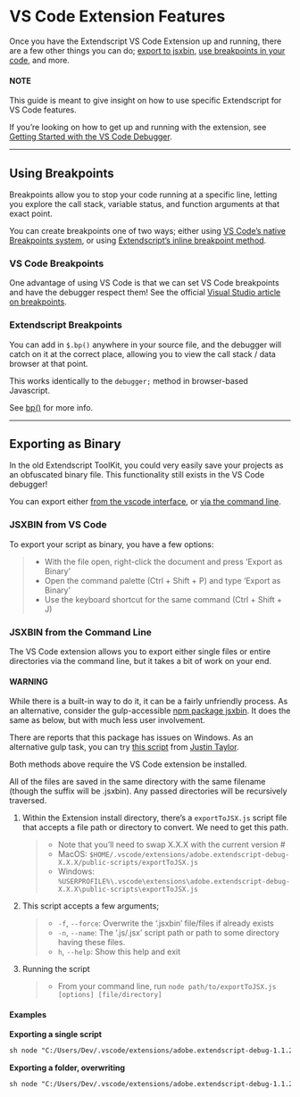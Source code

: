 <a id="vscode-extension-features"></a>

# VS Code Extension Features

Once you have the Extendscript VS Code Extension up and running, there are a few other things you can do; [export to jsxbin](#exporting-as-binary), [use breakpoints in your code](#using-breakpoint), and more.

#### NOTE
This guide is meant to give insight on how to use specific Extendscript for VS Code features.

If you’re looking on how to get up and running with the extension, see [Getting Started with the VS Code Debugger](getting-started-with-vscode-debugger.md#getting-started-with-vscode-debugger).

---

<a id="using-breakpoint"></a>

## Using Breakpoints

Breakpoints allow you to stop your code running at a specific line, letting you explore the call stack, variable status, and function arguments at that exact point.

You can create breakpoints one of two ways; either using [VS Code’s native Breakpoints system](#vs-code-breakpoints), or using [Extendscript’s inline breakpoint method](#extendscript-breakpoints).

<a id="vs-code-breakpoints"></a>

### VS Code Breakpoints

One advantage of using VS Code is that we can set VS Code breakpoints and have the debugger respect them! See the official [Visual Studio article on breakpoints](https://code.visualstudio.com/docs/editor/debugging#_breakpoints).

<a id="extendscript-breakpoints"></a>

### Extendscript Breakpoints

You can add in `$.bp()` anywhere in your source file, and the debugger will catch on it at the correct place, allowing you to view the call stack / data browser at that point.

This works identically to the `debugger;` method in browser-based Javascript.

See [bp()](../extendscript-tools-features/dollar-object.md#dollar-bp) for more info.

---

<a id="exporting-as-binary"></a>

## Exporting as Binary

In the old Extendscript ToolKit, you could very easily save your projects as an obfuscated binary file. This functionality still exists in the VS Code debugger!

You can export either [from the vscode interface](#jsxbin-from-vs-code), or [via the command line](#jsxbin-from-the-command-line).

<a id="jsxbin-from-vs-code"></a>

### JSXBIN from VS Code

To export your script as binary, you have a few options:

> - With the file open, right-click the document and press ‘Export as Binary’
> - Open the command palette (Ctrl + Shift + P) and type ‘Export as Binary’
> - Use the keyboard shortcut for the same command (Ctrl + Shift + J)

<a id="jsxbin-from-the-command-line"></a>

### JSXBIN from the Command Line

The VS Code extension allows you to export either single files or entire directories via the command line, but it takes a bit of work on your end.

#### WARNING
While there is a built-in way to do it, it can be a fairly unfriendly process. As an alternative, consider the gulp-accessible [npm package jsxbin](https://www.npmjs.com/package/jsxbin). It does the same as below, but with much less user involvement.

There are reports that this package has issues on Windows. As an alternative gulp task, you can try [this script](https://bitbucket.org/motiondesign/workspace/snippets/aLzaX5) from [Justin Taylor](http://justintaylor.tv/).

Both methods above require the VS Code extension be installed.

All of the files are saved in the same directory with the same filename (though the suffix will be .jsxbin). Any passed directories will be recursively traversed.

1. Within the Extension install directory, there’s a `exportToJSX.js` script file that accepts a file path or directory to convert. We need to get this path.
   > - Note that you’ll need to swap X.X.X with the current version #
   > - MacOS: `$HOME/.vscode/extensions/adobe.extendscript-debug-X.X.X/public-scripts/exportToJSX.js`
   > - Windows: `%USERPROFILE%\.vscode\extensions\adobe.extendscript-debug-X.X.X\public-scripts\exportToJSX.js`
2. This script accepts a few arguments;
   > - `-f`, `--force`: Overwrite the ‘.jsxbin’ file/files if already exists
   > - `-n`, `--name`: The ‘.js/.jsx’ script path or path to some directory having these files.
   > - `h`, `--help`: Show this help and exit
3. Running the script
   > - From your command line, run `node path/to/exportToJSX.js [options] [file/directory]`

<a id="examples"></a>

#### Examples

**Exporting a single script**

```default
sh node "C:/Users/Dev/.vscode/extensions/adobe.extendscript-debug-1.1.2/public-scripts/exportToJSX.js" "d:/projects/scripting/coolTool.jsx"
```

**Exporting a folder, overwriting**

```default
sh node "C:/Users/Dev/.vscode/extensions/adobe.extendscript-debug-1.1.2/public-scripts/exportToJSX.js" --force "d:/projects/scripting/"
```
